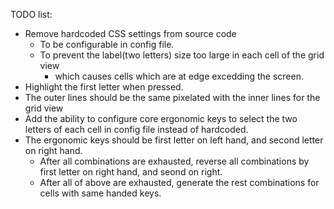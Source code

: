 TODO list:
* Remove hardcoded CSS settings from source code
  * To be configurable in config file.
  * To prevent the label(two letters) size too large in each cell of the grid view
    * which causes cells which are at edge excedding the screen.
* Highlight the first letter when pressed.
* The outer lines should be the same pixelated with the inner lines for the grid view
* Add the ability to configure core ergonomic keys to select the two letters of each cell in config file instead of hardcoded.
* The ergonomic keys should be first letter on left hand, and second letter on right hand.
  * After all combinations are exhausted, reverse all combinations by first letter on right hand, and seond on right.
  * After all of above are exhausted, generate the rest combinations for cells with same handed keys.

